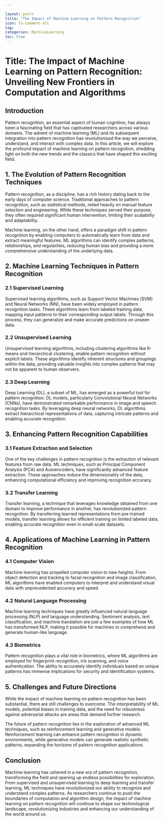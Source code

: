```yaml
---

layout: posts
title: "The Impact of Machine Learning on Pattern Recognition"
icon: fa-comment-alt
tag:      
categories: MachineLearning
toc: true
---
```




# Title: The Impact of Machine Learning on Pattern Recognition: Unveiling New Frontiers in Computation and Algorithms

## Introduction

Pattern recognition, an essential aspect of human cognition, has always been a fascinating field that has captivated researchers across various domains. The advent of machine learning (ML) and its subsequent integration into pattern recognition has revolutionized the way we perceive, understand, and interact with complex data. In this article, we will explore the profound impact of machine learning on pattern recognition, shedding light on both the new trends and the classics that have shaped this exciting field.

## 1. The Evolution of Pattern Recognition Techniques

Pattern recognition, as a discipline, has a rich history dating back to the early days of computer science. Traditional approaches to pattern recognition, such as statistical methods, relied heavily on manual feature selection and engineering. While these techniques served their purpose, they often required significant human intervention, limiting their scalability and adaptability.

Machine learning, on the other hand, offers a paradigm shift in pattern recognition by enabling computers to automatically learn from data and extract meaningful features. ML algorithms can identify complex patterns, relationships, and regularities, reducing human bias and providing a more comprehensive understanding of the underlying data.

## 2. Machine Learning Techniques in Pattern Recognition

### 2.1 Supervised Learning
Supervised learning algorithms, such as Support Vector Machines (SVM) and Neural Networks (NN), have been widely employed in pattern recognition tasks. These algorithms learn from labeled training data, mapping input patterns to their corresponding output labels. Through this process, they can generalize and make accurate predictions on unseen data.

### 2.2 Unsupervised Learning
Unsupervised learning algorithms, including clustering algorithms like K-means and hierarchical clustering, enable pattern recognition without explicit labels. These algorithms identify inherent structures and groupings within the data, providing valuable insights into complex patterns that may not be apparent to human observers.

### 2.3 Deep Learning
Deep Learning (DL), a subset of ML, has emerged as a powerful tool for pattern recognition. DL models, particularly Convolutional Neural Networks (CNNs), have demonstrated remarkable performance in image and speech recognition tasks. By leveraging deep neural networks, DL algorithms extract hierarchical representations of data, capturing intricate patterns and enabling accurate recognition.

## 3. Enhancing Pattern Recognition Capabilities

### 3.1 Feature Extraction and Selection
One of the key challenges in pattern recognition is the extraction of relevant features from raw data. ML techniques, such as Principal Component Analysis (PCA) and Autoencoders, have significantly advanced feature extraction. These approaches reduce the dimensionality of the data, enhancing computational efficiency and improving recognition accuracy.

### 3.2 Transfer Learning
Transfer learning, a technique that leverages knowledge obtained from one domain to improve performance in another, has revolutionized pattern recognition. By transferring learned representations from pre-trained models, transfer learning allows for efficient training on limited labeled data, enabling accurate recognition even in small-scale datasets.

## 4. Applications of Machine Learning in Pattern Recognition

### 4.1 Computer Vision
Machine learning has propelled computer vision to new heights. From object detection and tracking to facial recognition and image classification, ML algorithms have enabled computers to interpret and understand visual data with unprecedented accuracy and speed.

### 4.2 Natural Language Processing
Machine learning techniques have greatly influenced natural language processing (NLP) and language understanding. Sentiment analysis, text classification, and machine translation are just a few examples of how ML has transformed NLP, making it possible for machines to comprehend and generate human-like language.

### 4.3 Biometrics
Pattern recognition plays a vital role in biometrics, where ML algorithms are employed for fingerprint recognition, iris scanning, and voice authentication. The ability to accurately identify individuals based on unique patterns has immense implications for security and identification systems.

## 5. Challenges and Future Directions

While the impact of machine learning on pattern recognition has been substantial, there are still challenges to overcome. The interpretability of ML models, potential biases in training data, and the need for robustness against adversarial attacks are areas that demand further research.

The future of pattern recognition lies in the exploration of advanced ML techniques, such as reinforcement learning and generative models. Reinforcement learning can enhance pattern recognition in dynamic environments, while generative models can generate realistic synthetic patterns, expanding the horizons of pattern recognition applications.

## Conclusion

Machine learning has ushered in a new era of pattern recognition, transforming the field and opening up endless possibilities for exploration. From supervised and unsupervised learning to deep learning and transfer learning, ML techniques have revolutionized our ability to recognize and understand complex patterns. As researchers continue to push the boundaries of computation and algorithm design, the impact of machine learning on pattern recognition will continue to shape our technological landscape, revolutionizing industries and enhancing our understanding of the world around us.